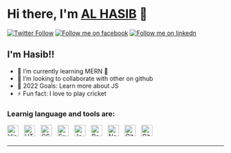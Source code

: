 # Hi there, I'm [AL HASIB](https://github.com/hasib-al) 👋
[![Twitter Follow](https://img.shields.io/twitter/follow/alhasib_?style=social)][twitter]
[![Follow me on facebook](https://img.shields.io/badge/FB-facebook-blue)][facebook]
[![Follow me on linkedn](https://img.shields.io/badge/In-linkedIn-blue)][linkedin]

## I'm Hasib!!

- 🌱 I’m currently learning MERN 🤣
- 👯 I’m looking to collaborate with other on github
- 🥅 2022 Goals: Learn more about JS
- ⚡ Fun fact: I love to play cricket

### Learnig language and tools are:

[<img align="left" alt="Visual Studio Code" width="26px" src="https://cdn.jsdelivr.net/gh/devicons/devicon/icons/vscode/vscode-original.svg" style="padding-right:10px;" />](https://code.visualstudio.com/)

[<img align="left" alt="HTML5" width="26px" src="https://cdn.jsdelivr.net/gh/devicons/devicon/icons/html5/html5-original.svg" style="padding-right:10px;" />](https://www.w3schools.com/html/)

[<img align="left" alt="CSS3" width="26px" src="https://cdn.jsdelivr.net/gh/devicons/devicon/icons/css3/css3-original.svg" style="padding-right:10px;" />](https://www.w3schools.com/css/)

[<img align="left" alt="Sass" width="26px" src="https://cdn.jsdelivr.net/gh/devicons/devicon/icons/sass/sass-original.svg" style="padding-right:10px;" />](https://www.w3schools.com/sass/)

[<img align="left" alt="JavaScript" width="26px" src="https://cdn.jsdelivr.net/gh/devicons/devicon/icons/javascript/javascript-original.svg" style="padding-right:10px;" />](https://developer.mozilla.org/en-US/docs/Web/JavaScript)

[<img align="left" alt="React" width="26px" src="https://cdn.jsdelivr.net/gh/devicons/devicon/icons/react/react-original.svg" style="padding-right:10px;" />](https://reactjs.org/)

[<img align="left" alt="Node.js" width="26px" src="https://cdn.jsdelivr.net/gh/devicons/devicon/icons/nodejs/nodejs-original.svg" style="padding-right:10px;" />](https://nodejs.org/en/)

[<img align="left" alt="Git" width="26px" src="https://cdn.jsdelivr.net/gh/devicons/devicon/icons/git/git-original.svg" style="padding-right:10px;" />](https://git-scm.com/)

[<img align="left" alt="GitHub" width="26px" src="https://user-images.githubusercontent.com/3369400/139447912-e0f43f33-6d9f-45f8-be46-2df5bbc91289.png" style="padding-right:10px;" />](https://github.com/)


<br />
<br />

---

[twitter]: https://twitter.com/alhasib_
[instagram]: https://www.instagram.com/this_is_alhasib/
[linkedin]: https://www.linkedin.com/in/al-hasib/
[medium]: https://medium.com/@hasib2653
[facebook]: https://www.facebook.com/this.is.alhasib/
[hashnode]: https://hashnode.com/@alhasib
